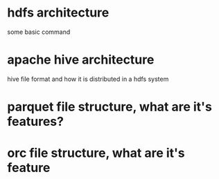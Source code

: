 # hdfs architecture

some basic command 

# apache hive architecture

hive file format and how it is distributed in a hdfs system

# parquet file structure, what are it's features?


# orc file structure, what are it's feature